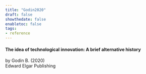 ```yaml
---
title: "Godin2020"
draft: false
showthedate: false
enabletoc: false
tags:
- reference
---
```


#### **The idea of technological innovation: A brief alternative history**     
by Godin B. (2020)         
Edward Elgar Publishing      


